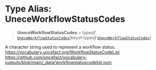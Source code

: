 # Type Alias: UneceWorkflowStatusCodes

> **UneceWorkflowStatusCodes** = *typeof* [`UneceWorkflowStatusCodes`](../variables/UneceWorkflowStatusCodes.md)\[keyof *typeof* [`UneceWorkflowStatusCodes`](../variables/UneceWorkflowStatusCodes.md)\]

A character string used to represent a workflow status.
https://vocabulary.uncefact.org/WorkflowStatusCodeList
https://github.com/uncefact/vocabulary-outputs/blob/main/_data/workflowstatuscodelist.json
